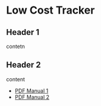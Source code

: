 # Low Cost Tracker

## Header 1
contetn 
## Header 2
content

* [PDF Manual 1](/product1/dummy.pdf ':ignore')
* [PDF Manual 2](../product2/dummy.pdf ':ignore')